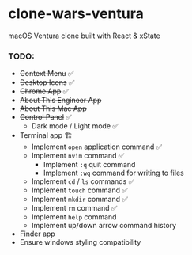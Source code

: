 # clone-wars-ventura

macOS Ventura clone built with React &amp; xState

### TODO:

- ~~Context Menu~~ ✅
- ~~Desktop Icons~~ ✅
- ~~Chrome App~~ ✅
- ~~About This Engineer App~~
- ~~About This Mac App~~
- ~~Control Panel~~ ✅
  - Dark mode / Light mode ✅
- Terminal app 🏗️
  - Implement `open` application command ✅
  - Implement `nvim` command ✅
    - Implement `:q` quit command
    - Implement `:wq` command for writing to files
  - Implement `cd` / `ls` commands ✅
  - Implement `touch` command ✅
  - Implement `mkdir` command ✅
  - Implement `rm` command ✅
  - Implement `help` command
  - Implement up/down arrow command history
- Finder app
- Ensure windows styling compatibility
